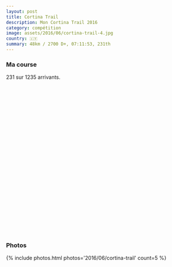```yaml
---
layout: post
title: Cortina Trail
description: Mon Cortina Trail 2016
category: compétition
image: assets/2016/06/cortina-trail-4.jpg
country: 🇮🇹
summary: 48km / 2700 D+, 07:11:53, 231th
---
```


### Ma course

231 sur 1235 arrivants.

<iframe
  height='405'
  width='100%'
  frameborder='0'
  allowtransparency='true'
  scrolling='no'
  data-src='https://www.strava.com/activities/620283722/embed/90d8fdd4528843c94b90d66f3a28955ad020a720'
  onload='lzld(this)'>
</iframe>

### Photos

{% include photos.html photos='2016/06/cortina-trail' count=5 %}
